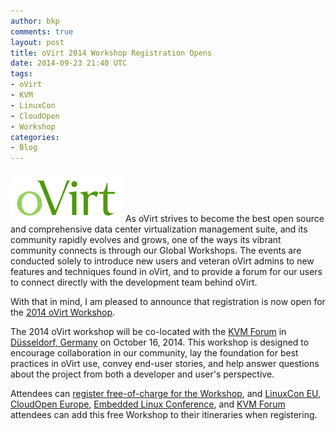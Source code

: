 ```yaml
---
author: bkp
comments: true
layout: post
title: oVirt 2014 Workshop Registration Opens
date: 2014-09-23 21:40 UTC
tags:
- oVirt
- KVM
- LinuxCon
- CloudOpen
- Workshop
categories:
- Blog
---
```

![](/images/blog/oVirt-logo.png)
As oVirt strives to become the best open source and comprehensive data center virtualization management suite, and its community  rapidly evolves and grows, one of the ways its vibrant community connects is through our Global Workshops. The events are conducted solely to introduce new users and veteran oVirt admins to new features and techniques found in oVirt, and to provide a forum for our users to connect directly with the development team behind oVirt.

With that in mind, I am pleased to announce that registration is now open for the [2014 oVirt Workshop](http://www.ovirt.org/KVM_Forum_Workshop_Oct_2014).

The 2014 oVirt workshop will be co-located with the [KVM Forum](http//events.linuxfoundation.org/events/kvm-forum) in [Düsseldorf, Germany](http://ow.ly/BPSnM) on October 16, 2014. This workshop is designed to encourage collaboration in our community, lay the foundation for best practices in oVirt use, convey end-user stories, and help answer questions about the project from both a developer and user's perspective.

Attendees can [register free-of-charge for the Workshop](https://www.regonline.com/Register/Checkin.aspx?EventID=1625495
), and [LinuxCon EU](http://events.linuxfoundation.org/events/linuxcon-europe/extend-the-experience/co-located-events), [CloudOpen Europe](http://events.linuxfoundation.org/events/cloudopen-europe/extend-the-experience/co-located-events), [Embedded Linux Conference](http://events.linuxfoundation.org/events/embedded-linux-conference-europe/extend-the-experience/co-located-events), and [KVM Forum](http://events.linuxfoundation.org/events/kvm-forum/extend-the-experience/co-located-events) attendees can add this free Workshop to their itineraries when registering.